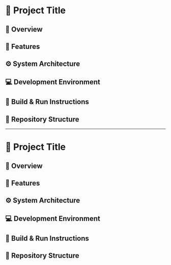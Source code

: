 # 🚗 Project Title

## 📘 Overview
## 🧩 Features
## ⚙️ System Architecture
## 💻 Development Environment
## 🚀 Build & Run Instructions
## 📂 Repository Structure
---
# 🚗 Project Title

## 📘 Overview
## 🧩 Features
## ⚙️ System Architecture
## 💻 Development Environment
## 🚀 Build & Run Instructions
## 📂 Repository Structure
